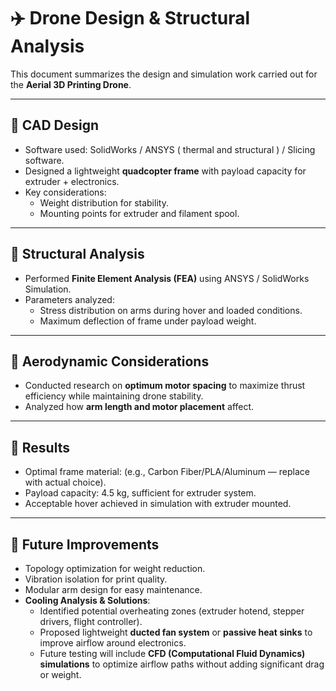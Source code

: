 # ✈️ Drone Design & Structural Analysis

This document summarizes the design and simulation work carried out for the **Aerial 3D Printing Drone**.

---

## 🔹 CAD Design
- Software used: SolidWorks / ANSYS ( thermal and structural ) / Slicing software.
- Designed a lightweight **quadcopter frame** with payload capacity for extruder + electronics.
- Key considerations:
  - Weight distribution for stability.
  - Mounting points for extruder and filament spool.

---

## 🔹 Structural Analysis
- Performed **Finite Element Analysis (FEA)** using ANSYS / SolidWorks Simulation.
- Parameters analyzed:
  - Stress distribution on arms during hover and loaded conditions.
  - Maximum deflection of frame under payload weight.

---

## 🔹 Aerodynamic Considerations
- Conducted research on **optimum motor spacing** to maximize thrust efficiency while maintaining drone stability.  
- Analyzed how **arm length and motor placement** affect.

---

## 🔹 Results
- Optimal frame material: (e.g., Carbon Fiber/PLA/Aluminum — replace with actual choice).
- Payload capacity: 4.5 kg, sufficient for extruder system.
- Acceptable hover achieved in simulation with extruder mounted.

---

## 🔹 Future Improvements
- Topology optimization for weight reduction.
- Vibration isolation for print quality.
- Modular arm design for easy maintenance.
- **Cooling Analysis & Solutions**:  
  - Identified potential overheating zones (extruder hotend, stepper drivers, flight controller).  
  - Proposed lightweight **ducted fan system** or **passive heat sinks** to improve airflow around electronics.  
  - Future testing will include **CFD (Computational Fluid Dynamics) simulations** to optimize airflow paths without adding significant drag or weight.  
